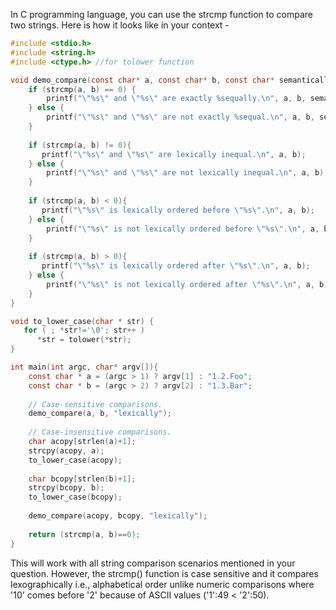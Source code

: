 In C programming language, you can use the strcmp function to compare two strings. Here is how it looks like in your context -

```C
#include <stdio.h>
#include <string.h>
#include <ctype.h> //for tolower function 

void demo_compare(const char* a, const char* b, const char* semantically) {
    if (strcmp(a, b) == 0) {
        printf("\"%s\" and \"%s\" are exactly %sequally.\n", a, b, semantically);
    } else {
        printf("\"%s\" and \"%s\" are not exactly %sequal.\n", a, b, semantically);
    }
    
    if (strcmp(a, b) != 0){ 
       printf("\"%s\" and \"%s\" are lexically inequal.\n", a, b);
    } else {
        printf("\"%s\" and \"%s\" are not lexically inequal.\n", a, b);
    }
    
    if (strcmp(a, b) < 0){ 
       printf("\"%s\" is lexically ordered before \"%s\".\n", a, b);
    } else {
        printf("\"%s\" is not lexically ordered before \"%s\".\n", a, b);
    }
    
    if (strcmp(a, b) > 0){ 
       printf("\"%s\" is lexically ordered after \"%s\".\n", a, b);
    } else {
        printf("\"%s\" is not lexically ordered after \"%s\".\n", a, b);
    }    
}

void to_lower_case(char * str) {
   for ( ; *str!='\0'; str++ )
      *str = tolower(*str);
}

int main(int argc, char* argv[]){ 
    const char * a = (argc > 1) ? argv[1] : "1.2.Foo";
    const char * b = (argc > 2) ? argv[2] : "1.3.Bar";
    
    // Case-sensitive comparisons.
    demo_compare(a, b, "lexically"); 
  
    // Case-insensitive comparisons.
    char acopy[strlen(a)+1];
    strcpy(acopy, a);
    to_lower_case(acopy);
    
    char bcopy[strlen(b)+1];
    strcpy(bcopy, b);
    to_lower_case(bcopy); 
     
    demo_compare(acopy, bcopy, "lexically");
  
    return (strcmp(a, b)==0);
}
```
This will work with all string comparison scenarios mentioned in your question. However, the strcmp() function is case sensitive and it compares lexographically i.e., alphabetical order unlike numeric comparisons where '10' comes before '2' because of ASCII values ('1':49 < '2':50).

